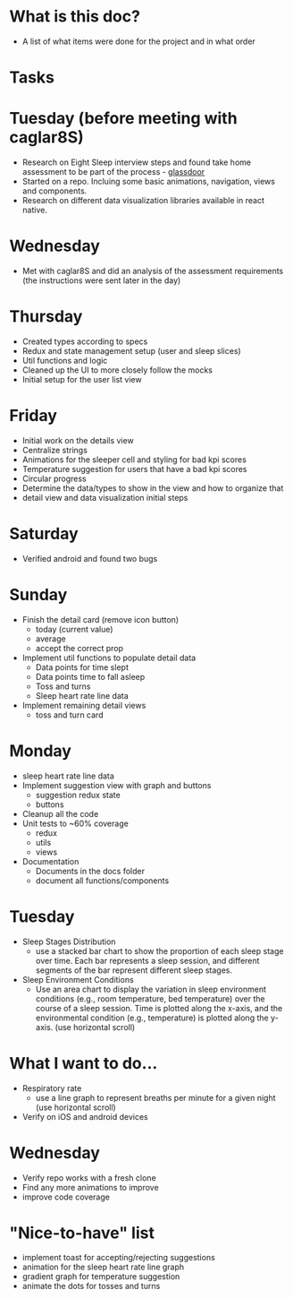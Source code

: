 # What is this doc?

- A list of what items were done for the project and in what order

# Tasks

# Tuesday (before meeting with caglar8S)

- Research on Eight Sleep interview steps and found take home assessment to be part of the process - [glassdoor](https://www.glassdoor.com/Interview/Eight-Sleep-Software-Engineer-Interview-Questions-EI_IE2131100.0,11_KO12,29.htm?filter.jobTitleFTS=Software+Engineer)
- Started on a repo. Incluing some basic animations, navigation, views and components.
- Research on different data visualization libraries available in react native.

# Wednesday

- Met with caglar8S and did an analysis of the assessment requirements (the instructions were sent later in the day)

# Thursday

- Created types according to specs
- Redux and state management setup (user and sleep slices)
- Util functions and logic
- Cleaned up the UI to more closely follow the mocks
- Initial setup for the user list view

# Friday

- Initial work on the details view
- Centralize strings
- Animations for the sleeper cell and styling for bad kpi scores
- Temperature suggestion for users that have a bad kpi scores
- Circular progress
- Determine the data/types to show in the view and how to organize that
- detail view and data visualization initial steps

# Saturday

- Verified android and found two bugs

# Sunday

- Finish the detail card (remove icon button)
  - today (current value)
  - average
  - accept the correct prop
- Implement util functions to populate detail data
  - Data points for time slept
  - Data points time to fall asleep
  - Toss and turns
  - Sleep heart rate line data
- Implement remaining detail views
  - toss and turn card

# Monday

- sleep heart rate line data
- Implement suggestion view with graph and buttons
  - suggestion redux state
  - buttons
- Cleanup all the code
- Unit tests to ~60% coverage
  - redux
  - utils
  - views
- Documentation
  - Documents in the docs folder
  - document all functions/components

# Tuesday

- Sleep Stages Distribution
  - use a stacked bar chart to show the proportion of each sleep stage over time. Each bar represents a sleep session, and different segments of the bar represent different sleep stages.
- Sleep Environment Conditions
  - Use an area chart to display the variation in sleep environment conditions (e.g., room temperature, bed temperature) over the course of a sleep session. Time is plotted along the x-axis, and the environmental condition (e.g., temperature) is plotted along the y-axis. (use horizontal scroll)

# What I want to do...

- Respiratory rate
  - use a line graph to represent breaths per minute for a given night (use horizontal scroll)
- Verify on iOS and android devices

# Wednesday

- Verify repo works with a fresh clone
- Find any more animations to improve
- improve code coverage

# "Nice-to-have" list

- implement toast for accepting/rejecting suggestions
- animation for the sleep heart rate line graph
- gradient graph for temperature suggestion
- animate the dots for tosses and turns
